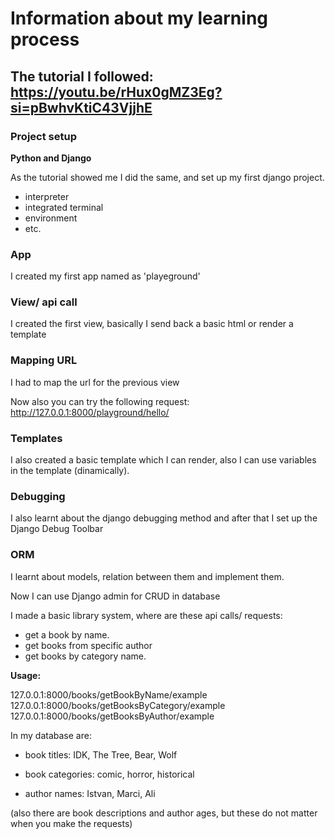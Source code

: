 # Information about my learning process

## The tutorial I followed: https://youtu.be/rHux0gMZ3Eg?si=pBwhvKtiC43VjjhE

### Project setup

**Python and Django**

As the tutorial showed me I did the same, and set up my first django project.

- interpreter
- integrated terminal
- environment
- etc.

### App

I created my first app named as 'playeground'

### View/ api call

I created the first view, basically I send back a basic html or render a template

### Mapping URL

I had to map the url for the previous view

Now also you can try the following request: http://127.0.0.1:8000/playground/hello/

### Templates

I also created a basic template which I can render, also I can use variables in the template (dinamically).

### Debugging

I also learnt about the django debugging method and after that I set up the Django Debug Toolbar

### ORM

I learnt about models, relation between them and implement them.

Now I can use Django admin for CRUD in database

I made a basic library system, where are these api calls/ requests:

- get a book by name.
- get books from specific author
- get books by category name.

**Usage:**

127.0.0.1:8000/books/getBookByName/example
127.0.0.1:8000/books/getBooksByCategory/example
127.0.0.1:8000/books/getBooksByAuthor/example

In my database are:

- book titles: IDK, The Tree, Bear, Wolf

- book categories: comic, horror, historical

- author names: Istvan, Marci, Ali

(also there are book descriptions and author ages, but these do not matter when you make the requests)
